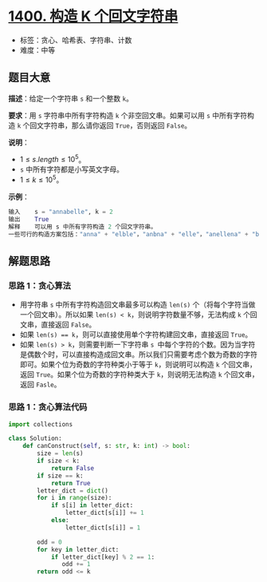 # [1400. 构造 K 个回文字符串](https://leetcode.cn/problems/construct-k-palindrome-strings/)

- 标签：贪心、哈希表、字符串、计数
- 难度：中等

## 题目大意

**描述**：给定一个字符串 `s` 和一个整数 `k`。

**要求**：用 `s` 字符串中所有字符构造 `k` 个非空回文串。如果可以用 `s` 中所有字符构造 `k` 个回文字符串，那么请你返回 `True`，否则返回 `False`。

**说明**：

- $1 \le s.length \le 10^5$。
- `s` 中所有字符都是小写英文字母。
- $1 \le k \le 10^5$。

**示例**：

```Python
输入    s = "annabelle", k = 2
输出    True
解释    可以用 s 中所有字符构造 2 个回文字符串。
一些可行的构造方案包括："anna" + "elble"，"anbna" + "elle"，"anellena" + "b"
```

## 解题思路

### 思路 1：贪心算法

- 用字符串 `s` 中所有字符构造回文串最多可以构造 `len(s)` 个（将每个字符当做一个回文串）。所以如果 `len(s) < k`，则说明字符数量不够，无法构成 `k` 个回文串，直接返回 `False`。
- 如果 `len(s) == k`，则可以直接使用单个字符构建回文串，直接返回 `True`。
- 如果 `len(s) > k`，则需要判断一下字符串 `s `中每个字符的个数。因为当字符是偶数个时，可以直接构造成回文串。所以我们只需要考虑个数为奇数的字符即可。如果个位为奇数的字符种类小于等于 `k`，则说明可以构造 `k` 个回文串，返回 `True`。如果个位为奇数的字符种类大于 `k`，则说明无法构造 `k` 个回文串，返回 `Fasle`。

### 思路 1：贪心算法代码

```Python
import collections

class Solution:
    def canConstruct(self, s: str, k: int) -> bool:
        size = len(s)
        if size < k:
            return False
        if size == k:
            return True
        letter_dict = dict()
        for i in range(size):
            if s[i] in letter_dict:
                letter_dict[s[i]] += 1
            else:
                letter_dict[s[i]] = 1

        odd = 0
        for key in letter_dict:
            if letter_dict[key] % 2 == 1:
               odd += 1
        return odd <= k
```
